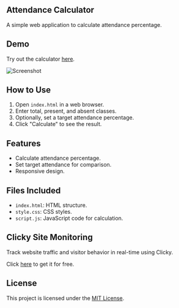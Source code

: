 ## Attendance Calculator

A simple web application to calculate attendance percentage.

## Demo

Try out the calculator [here](https://bunk.netlify.app/).

![Screenshot](https://github.com/praveensg0/attendance/assets/144553645/c2c94499-91e6-4d0e-b4bd-61642c55e8a4)

## How to Use

1. Open `index.html` in a web browser.
2. Enter total, present, and absent classes.
3. Optionally, set a target attendance percentage.
4. Click "Calculate" to see the result.

## Features

- Calculate attendance percentage.
- Set target attendance for comparison.
- Responsive design.

## Files Included

- `index.html`: HTML structure.
- `style.css`: CSS styles.
- `script.js`: JavaScript code for calculation.

## Clicky Site Monitoring
Track website traffic and visitor behavior in real-time using Clicky.

Click [here](https://clicky.com/101442663) to get it for free.

## License

This project is licensed under the [MIT License](LICENSE).
